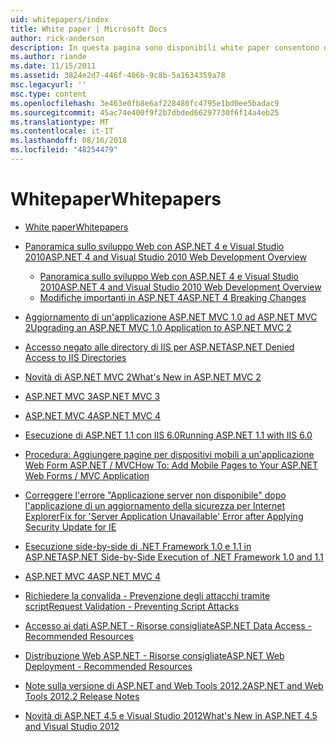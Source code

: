 ```yaml
---
uid: whitepapers/index
title: White paper | Microsoft Docs
author: rick-anderson
description: In questa pagina sono disponibili white paper consentono di installare e configurare ASP.NET di supporto per la scrittura di applicazioni ASP.NET sicure, veloci e flessibili.
ms.author: riande
ms.date: 11/15/2011
ms.assetid: 3824e2d7-446f-406b-9c8b-5a1634359a78
msc.legacyurl: ''
msc.type: content
ms.openlocfilehash: 3e463e0fb8e6af228480fc4795e1bd0ee5badac9
ms.sourcegitcommit: 45ac74e400f9f2b7dbded66297730f6f14a4eb25
ms.translationtype: MT
ms.contentlocale: it-IT
ms.lasthandoff: 08/16/2018
ms.locfileid: "48254479"
---
```

<a name="whitepapers"></a><span data-ttu-id="1f5ca-103">Whitepaper</span><span class="sxs-lookup"><span data-stu-id="1f5ca-103">Whitepapers</span></span>
====================
- [<span data-ttu-id="1f5ca-104">White paper</span><span class="sxs-lookup"><span data-stu-id="1f5ca-104">Whitepapers</span></span>](overview.md)
- [<span data-ttu-id="1f5ca-105">Panoramica sullo sviluppo Web con ASP.NET 4 e Visual Studio 2010</span><span class="sxs-lookup"><span data-stu-id="1f5ca-105">ASP.NET 4 and Visual Studio 2010 Web Development Overview</span></span>](aspnet4/index.md)

    - [<span data-ttu-id="1f5ca-106">Panoramica sullo sviluppo Web con ASP.NET 4 e Visual Studio 2010</span><span class="sxs-lookup"><span data-stu-id="1f5ca-106">ASP.NET 4 and Visual Studio 2010 Web Development Overview</span></span>](aspnet4/overview.md)
    - [<span data-ttu-id="1f5ca-107">Modifiche importanti in ASP.NET 4</span><span class="sxs-lookup"><span data-stu-id="1f5ca-107">ASP.NET 4 Breaking Changes</span></span>](aspnet4/breaking-changes.md)
- [<span data-ttu-id="1f5ca-108">Aggiornamento di un'applicazione ASP.NET MVC 1.0 ad ASP.NET MVC 2</span><span class="sxs-lookup"><span data-stu-id="1f5ca-108">Upgrading an ASP.NET MVC 1.0 Application to ASP.NET MVC 2</span></span>](aspnet-mvc2-upgrade-notes.md)
- [<span data-ttu-id="1f5ca-109">Accesso negato alle directory di IIS per ASP.NET</span><span class="sxs-lookup"><span data-stu-id="1f5ca-109">ASP.NET Denied Access to IIS Directories</span></span>](denied-access-to-iis-directories.md)
- [<span data-ttu-id="1f5ca-110">Novità di ASP.NET MVC 2</span><span class="sxs-lookup"><span data-stu-id="1f5ca-110">What's New in ASP.NET MVC 2</span></span>](what-is-new-in-aspnet-mvc.md)
- [<span data-ttu-id="1f5ca-111">ASP.NET MVC 3</span><span class="sxs-lookup"><span data-stu-id="1f5ca-111">ASP.NET MVC 3</span></span>](mvc3-release-notes.md)
- [<span data-ttu-id="1f5ca-112">ASP.NET MVC 4</span><span class="sxs-lookup"><span data-stu-id="1f5ca-112">ASP.NET MVC 4</span></span>](mvc4-beta-release-notes.md)
- [<span data-ttu-id="1f5ca-113">Esecuzione di ASP.NET 1.1 con IIS 6.0</span><span class="sxs-lookup"><span data-stu-id="1f5ca-113">Running ASP.NET 1.1 with IIS 6.0</span></span>](aspnet-and-iis6.md)
- [<span data-ttu-id="1f5ca-114">Procedura: Aggiungere pagine per dispositivi mobili a un'applicazione Web Form ASP.NET / MVC</span><span class="sxs-lookup"><span data-stu-id="1f5ca-114">How To: Add Mobile Pages to Your ASP.NET Web Forms / MVC Application</span></span>](add-mobile-pages-to-your-aspnet-web-forms-mvc-application.md)
- [<span data-ttu-id="1f5ca-115">Correggere l'errore "Applicazione server non disponibile" dopo l'applicazione di un aggiornamento della sicurezza per Internet Explorer</span><span class="sxs-lookup"><span data-stu-id="1f5ca-115">Fix for 'Server Application Unavailable' Error after Applying Security Update for IE</span></span>](ms03-32-issue.md)
- [<span data-ttu-id="1f5ca-116">Esecuzione side-by-side di .NET Framework 1.0 e 1.1 in ASP.NET</span><span class="sxs-lookup"><span data-stu-id="1f5ca-116">ASP.NET Side-by-Side Execution of .NET Framework 1.0 and 1.1</span></span>](side-by-side-with-10.md)
- [<span data-ttu-id="1f5ca-117">ASP.NET MVC 4</span><span class="sxs-lookup"><span data-stu-id="1f5ca-117">ASP.NET MVC 4</span></span>](mvc4-release-notes.md)
- [<span data-ttu-id="1f5ca-118">Richiedere la convalida - Prevenzione degli attacchi tramite script</span><span class="sxs-lookup"><span data-stu-id="1f5ca-118">Request Validation - Preventing Script Attacks</span></span>](request-validation.md)
- [<span data-ttu-id="1f5ca-119">Accesso ai dati ASP.NET - Risorse consigliate</span><span class="sxs-lookup"><span data-stu-id="1f5ca-119">ASP.NET Data Access - Recommended Resources</span></span>](aspnet-data-access-content-map.md)
- [<span data-ttu-id="1f5ca-120">Distribuzione Web ASP.NET - Risorse consigliate</span><span class="sxs-lookup"><span data-stu-id="1f5ca-120">ASP.NET Web Deployment - Recommended Resources</span></span>](aspnet-web-deployment-content-map.md)
- [<span data-ttu-id="1f5ca-121">Note sulla versione di ASP.NET and Web Tools 2012.2</span><span class="sxs-lookup"><span data-stu-id="1f5ca-121">ASP.NET and Web Tools 2012.2 Release Notes</span></span>](aspnet-and-web-tools-20122-release-notes.md)
- [<span data-ttu-id="1f5ca-122">Novità di ASP.NET 4.5 e Visual Studio 2012</span><span class="sxs-lookup"><span data-stu-id="1f5ca-122">What's New in ASP.NET 4.5 and Visual Studio 2012</span></span>](whats-new-in-aspnet-45-and-visual-studio-2012.md)
